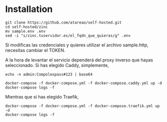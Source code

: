 # Installation

```
git clone https://github.com/atareao/self-hosted.git
cd self-hosted/zinc
mv sample.env .env
sed -i "s/zinc.tuservidor.es/el_fqdn_que_quieras/g" .env
```

Si modificas las credenciales y quieres utilizar el archivo sample.http, necesitas cambiar el TOKEN.

A la hora de levantar el servicio dependerá del proxy inverso que hayas seleccionado. Si has elegido Caddy, simplemente,


```
echo -n admin:Compolexpass#123 | base64
```

```
docker-compose -f docker-compose.yml -f docker-compose.caddy.yml up -d
docker-compose logs -f
```

Mientras que si has elegido Traefik,

```
docker-compose -f docker-compose.yml -f docker-compose.traefik.yml up -d
docker-compose logs -f
```
